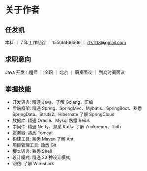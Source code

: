 # 关于作者

## 任发凯

本科 ｜ 7 年工作经验 ｜ 15506466566 ｜ rfk1118@gmail.com

## 求职意向

Java 开发工程师 ｜ 全职 ｜ 北京 ｜ 薪资面议 ｜ 到岗时间面议

## 掌握技能

* 开发语言: 精通 Java、了解 Golang、汇编
* 后端框架: 精通 Spring、SpringMvc、Mybatis、SpringBoot、熟悉 SpringData、Struts2、Hibernate 了解 SpringCloud
* 数据库: 精通 Oracle、Mysql 熟悉 Redis
* 中间件: 精通 Netty、熟悉 Kafka 了解 Zookeeper、Tidb
* 服务器: 熟悉 Tomcat
* 构建工具: 熟悉 Maven 了解 Ant
* 项目管理工具: 熟悉 Git
* 脚本语言: 熟悉 Shell
* 设计模式: 精通 23 种设计模式
* 网络: 了解 Wireshark

